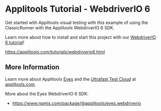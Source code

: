# Applitools Tutorial - WebdriverIO 6

Get started with Applitools visual testing with this example of using the ClassicRunner with the Applitools WebdriverIO 6 SDK.

Learn more about how to install and start this project with our [WebdriverIO 6 tutorial](https://applitools.com/tutorials/webdriverio6.html)!

<https://applitools.com/tutorials/webdriverio6.html>

## More Information

Learn more about Applitools [Eyes](https://info.applitools.com/ucY77) and the [Ultrafast Test Cloud](https://info.applitools.com/ucY78) at [applitools.com](https://info.applitools.com/ucY76).

More about the Eyes WebdriverIO 6 SDK:
* https://www.npmjs.com/package/@applitools/eyes.webdriverio

